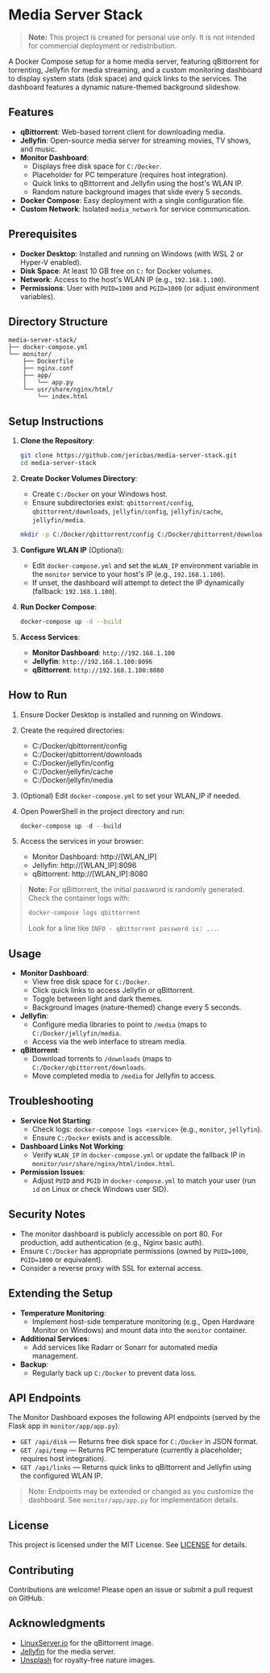 # Media Server Stack

> **Note:** This project is created for personal use only. It is not intended for commercial deployment or redistribution.

A Docker Compose setup for a home media server, featuring qBittorrent for torrenting, Jellyfin for media streaming, and a custom monitoring dashboard to display system stats (disk space) and quick links to the services. The dashboard features a dynamic nature-themed background slideshow.

## Features

- **qBittorrent**: Web-based torrent client for downloading media.
- **Jellyfin**: Open-source media server for streaming movies, TV shows, and music.
- **Monitor Dashboard**:
  - Displays free disk space for `C:/Docker`.
  - Placeholder for PC temperature (requires host integration).
  - Quick links to qBittorrent and Jellyfin using the host's WLAN IP.
  - Random nature background images that slide every 5 seconds.
- **Docker Compose**: Easy deployment with a single configuration file.
- **Custom Network**: Isolated `media_network` for service communication.

## Prerequisites

- **Docker Desktop**: Installed and running on Windows (with WSL 2 or Hyper-V enabled).
- **Disk Space**: At least 10 GB free on `C:` for Docker volumes.
- **Network**: Access to the host's WLAN IP (e.g., `192.168.1.100`).
- **Permissions**: User with `PUID=1000` and `PGID=1000` (or adjust environment variables).

## Directory Structure

```text
media-server-stack/
├── docker-compose.yml
└── monitor/
    ├── Dockerfile
    ├── nginx.conf
    ├── app/
    │   └── app.py
    └── usr/share/nginx/html/
        └── index.html
```

## Setup Instructions

1. **Clone the Repository**:

   ```bash
   git clone https://github.com/jericbas/media-server-stack.git
   cd media-server-stack
   ```

2. **Create Docker Volumes Directory**:
   - Create `C:/Docker` on your Windows host.
   - Ensure subdirectories exist: `qbittorrent/config`, `qbittorrent/downloads`, `jellyfin/config`, `jellyfin/cache`, `jellyfin/media`.

   ```bash
   mkdir -p C:/Docker/qbittorrent/config C:/Docker/qbittorrent/downloads C:/Docker/jellyfin/config C:/Docker/jellyfin/cache C:/Docker/jellyfin/media
   ```

3. **Configure WLAN IP** (Optional):
   - Edit `docker-compose.yml` and set the `WLAN_IP` environment variable in the `monitor` service to your host's IP (e.g., `192.168.1.100`).
   - If unset, the dashboard will attempt to detect the IP dynamically (fallback: `192.168.1.100`).

4. **Run Docker Compose**:

   ```bash
   docker-compose up -d --build
   ```

5. **Access Services**:
   - **Monitor Dashboard**: `http://192.168.1.100`
   - **Jellyfin**: `http://192.168.1.100:8096`
   - **qBittorrent**: `http://192.168.1.100:8080`

## How to Run

1. Ensure Docker Desktop is installed and running on Windows.
2. Create the required directories:
   - C:/Docker/qbittorrent/config
   - C:/Docker/qbittorrent/downloads
   - C:/Docker/jellyfin/config
   - C:/Docker/jellyfin/cache
   - C:/Docker/jellyfin/media
3. (Optional) Edit `docker-compose.yml` to set your WLAN_IP if needed.
4. Open PowerShell in the project directory and run:

   ```powershell
   docker-compose up -d --build
   ```

5. Access the services in your browser:
   - Monitor Dashboard: http://[WLAN_IP]
   - Jellyfin: http://[WLAN_IP]:8096
   - qBittorrent: http://[WLAN_IP]:8080

> **Note:** For qBittorrent, the initial password is randomly generated. Check the container logs with:
>
> ```powershell
> docker-compose logs qbittorrent
> ```
>
> Look for a line like `INFO - qBittorrent password is: ...`.

## Usage

- **Monitor Dashboard**:
  - View free disk space for `C:/Docker`.
  - Click quick links to access Jellyfin or qBittorrent.
  - Toggle between light and dark themes.
  - Background images (nature-themed) change every 5 seconds.
- **Jellyfin**:
  - Configure media libraries to point to `/media` (maps to `C:/Docker/jellyfin/media`.
  - Access via the web interface to stream media.
- **qBittorrent**:
  - Download torrents to `/downloads` (maps to `C:/Docker/qbittorrent/downloads`.
  - Move completed media to `/media` for Jellyfin to access.

## Troubleshooting

- **Service Not Starting**:
  - Check logs: `docker-compose logs <service>` (e.g., `monitor`, `jellyfin`).
  - Ensure `C:/Docker` exists and is accessible.
- **Dashboard Links Not Working**:
  - Verify `WLAN_IP` in `docker-compose.yml` or update the fallback IP in `monitor/usr/share/nginx/html/index.html`.
- **Permission Issues**:
  - Adjust `PUID` and `PGID` in `docker-compose.yml` to match your user (run `id` on Linux or check Windows user SID).

## Security Notes

- The monitor dashboard is publicly accessible on port 80. For production, add authentication (e.g., Nginx basic auth).
- Ensure `C:/Docker` has appropriate permissions (owned by `PUID=1000`, `PGID=1000` or equivalent).
- Consider a reverse proxy with SSL for external access.

## Extending the Setup

- **Temperature Monitoring**:
  - Implement host-side temperature monitoring (e.g., Open Hardware Monitor on Windows) and mount data into the `monitor` container.
- **Additional Services**:
  - Add services like Radarr or Sonarr for automated media management.
- **Backup**:
  - Regularly back up `C:/Docker` to prevent data loss.

## API Endpoints

The Monitor Dashboard exposes the following API endpoints (served by the Flask app in `monitor/app/app.py`):

- `GET /api/disk` — Returns free disk space for `C:/Docker` in JSON format.
- `GET /api/temp` — Returns PC temperature (currently a placeholder; requires host integration).
- `GET /api/links` — Returns quick links to qBittorrent and Jellyfin using the configured WLAN IP.

> Note: Endpoints may be extended or changed as you customize the dashboard. See `monitor/app/app.py` for implementation details.

## License

This project is licensed under the MIT License. See [LICENSE](LICENSE) for details.

## Contributing

Contributions are welcome! Please open an issue or submit a pull request on GitHub.

## Acknowledgments

- [LinuxServer.io](https://www.linuxserver.io/) for the qBittorrent image.
- [Jellyfin](https://jellyfin.org/) for the media server.
- [Unsplash](https://unsplash.com/) for royalty-free nature images.
